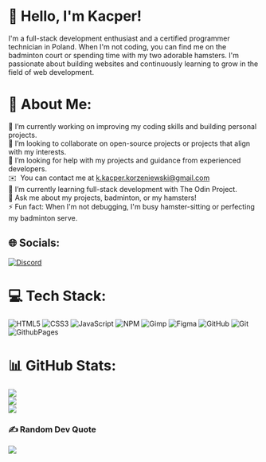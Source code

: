 # 👋 Hello, I'm Kacper!
I'm a full-stack development enthusiast and a certified programmer technician in Poland. When I'm not coding, you can find me on the badminton court or spending time with my two adorable hamsters. I'm passionate about building websites and continuously learning to grow in the field of web development.

# 💫 About Me:
🔭  I’m currently working on improving my coding skills and building personal projects. <br>
👯  I’m looking to collaborate on open-source projects or projects that align with my interests. <br>
🤝  I’m looking for help with my projects and guidance from experienced developers. <br>
✉️   You can contact me at [k.kacper.korzeniewski@gmail.com](mailto:k.kacper.korzeniewski@gmail.com) <br>
🌱  I’m currently learning full-stack development with The Odin Project. <br>
💬  Ask me about my projects, badminton, or my hamsters! <br>
⚡  Fun fact: When I'm not debugging, I'm busy hamster-sitting or perfecting my badminton serve. <br>
 

## 🌐 Socials:
[![Discord](https://img.shields.io/badge/Discord-%237289DA.svg?logo=discord&logoColor=white)](https://discord.gg/discord.gg/cTgffawq) 

# 💻 Tech Stack:
![HTML5](https://img.shields.io/badge/html5-%23E34F26.svg?style=for-the-badge&logo=html5&logoColor=white) ![CSS3](https://img.shields.io/badge/css3-%231572B6.svg?style=for-the-badge&logo=css3&logoColor=white) ![JavaScript](https://img.shields.io/badge/javascript-%23323330.svg?style=for-the-badge&logo=javascript&logoColor=%23F7DF1E) ![NPM](https://img.shields.io/badge/NPM-%23CB3837.svg?style=for-the-badge&logo=npm&logoColor=white) ![Gimp](https://img.shields.io/badge/Gimp-657D8B?style=for-the-badge&logo=gimp&logoColor=FFFFFF) ![Figma](https://img.shields.io/badge/figma-%23F24E1E.svg?style=for-the-badge&logo=figma&logoColor=white) ![GitHub](https://img.shields.io/badge/github-%23121011.svg?style=for-the-badge&logo=github&logoColor=white) ![Git](https://img.shields.io/badge/git-%23F05033.svg?style=for-the-badge&logo=git&logoColor=white) ![GithubPages](https://img.shields.io/badge/github%20pages-121013?style=for-the-badge&logo=github&logoColor=white)

# 📊 GitHub Stats:
![](https://github-readme-stats.vercel.app/api?username=radix-ratio&theme=react&hide_border=false&include_all_commits=false&count_private=false)<br/>
![](https://github-readme-streak-stats.herokuapp.com/?user=radix-ratio&theme=react&hide_border=false)<br/>
![](https://github-readme-stats.vercel.app/api/top-langs/?username=radix-ratio&theme=react&hide_border=false&include_all_commits=false&count_private=false&layout=compact)

### ✍️ Random Dev Quote
![](https://quotes-github-readme.vercel.app/api?type=horizontal&theme=tokyonight)

<!-- Proudly created with GPRM ( https://gprm.itsvg.in ) -->

